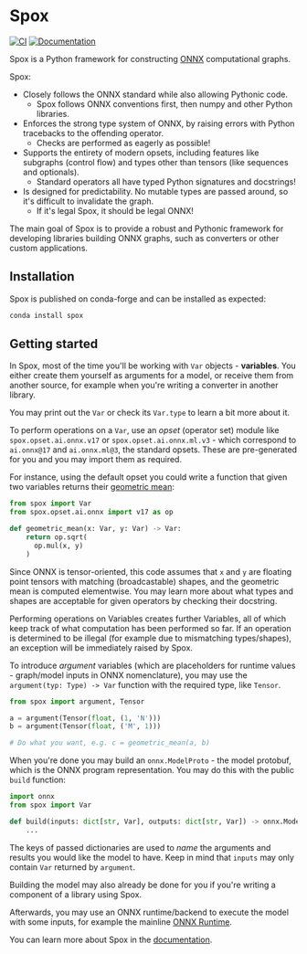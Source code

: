 # Spox

[![CI](https://github.com/Quantco/spox/actions/workflows/ci.yml/badge.svg)](https://github.com/Quantco/spox/actions/workflows/ci.yml)
[![Documentation](https://img.shields.io/badge/docs-latest-success?style=plastic)](https://docs.dev.quantco.cloud/qc-github-artifacts/Quantco/spox/latest/index.html)

Spox is a Python framework for constructing [ONNX](https://github.com/onnx/onnx/) computational graphs.

Spox:

- Closely follows the ONNX standard while also allowing Pythonic code.
  - Spox follows ONNX conventions first, then numpy and other Python libraries.
- Enforces the strong type system of ONNX, by raising errors with Python tracebacks to the offending operator.
  - Checks are performed as eagerly as possible!
- Supports the entirety of modern opsets, including features like subgraphs (control flow) and types other than tensors (like sequences and optionals).
  - Standard operators all have typed Python signatures and docstrings!
- Is designed for predictability. No mutable types are passed around, so it's difficult to invalidate the graph.
  - If it's legal Spox, it should be legal ONNX!

The main goal of Spox is to provide a robust and Pythonic framework for developing libraries building ONNX graphs, such as converters or other custom applications.

## Installation

Spox is published on conda-forge and can be installed as expected:

```bash
conda install spox
```

## Getting started

In Spox, most of the time you'll be working with `Var` objects - **variables**. You either create them yourself as arguments for a model, or receive them from another source, for example when you're writing a converter in another library.

You may print out the `Var` or check its `Var.type` to learn a bit more about it.

To perform operations on a `Var`, use an _opset_ (operator set) module like `spox.opset.ai.onnx.v17` or `spox.opset.ai.onnx.ml.v3` - which correspond to `ai.onnx@17` and `ai.onnx.ml@3`, the standard opsets. These are pre-generated for you and you may import them as required.

For instance, using the default opset you could write a function that given two variables returns their [geometric mean](https://en.wikipedia.org/wiki/Geometric_mean):

```python
from spox import Var
from spox.opset.ai.onnx import v17 as op

def geometric_mean(x: Var, y: Var) -> Var:
    return op.sqrt(
      op.mul(x, y)
    )
```

Since ONNX is tensor-oriented, this code assumes that `x` and `y` are floating point tensors with matching (broadcastable) shapes, and the geometric mean is computed elementwise. You may learn more about what types and shapes are acceptable for given operators by checking their docstring.

Performing operations on Variables creates further Variables, all of which keep track of what computation has been performed so far. If an operation is determined to be illegal (for example due to mismatching types/shapes), an exception will be immediately raised by Spox.

To introduce _argument_ variables (which are placeholders for runtime values - graph/model inputs in ONNX nomenclature), you may use the `argument(typ: Type) -> Var` function with the required type, like `Tensor`.

```python
from spox import argument, Tensor

a = argument(Tensor(float, (1, 'N')))
b = argument(Tensor(float, ('M', 1)))

# Do what you want, e.g. c = geometric_mean(a, b)
```

When you're done you may build an `onnx.ModelProto` - the model protobuf, which is the ONNX program representation. You may do this with the public `build` function:

```py
import onnx
from spox import Var

def build(inputs: dict[str, Var], outputs: dict[str, Var]) -> onnx.ModelProto:
    ...
```

The keys of passed dictionaries are used to _name_ the arguments and results you would like the model to have. Keep in mind that `inputs` may only contain `Var` returned by `argument`.

Building the model may also already be done for you if you're writing a component of a library using Spox.

Afterwards, you may use an ONNX runtime/backend to execute the model with some inputs, for example the mainline [ONNX Runtime](https://github.com/microsoft/onnxruntime).

You can learn more about Spox in the [documentation](https://docs.dev.quantco.cloud/qc-github-artifacts/Quantco/spox/latest/index.html).
